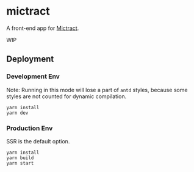 # mictract

A front-end app for [Mictract](https://github.com/doporg/Mictract-go-server).

WIP

## Deployment

### Development Env

Note: Running in this mode will lose a part of `antd` styles, because some styles are not counted for dynamic compilation.

```shell
yarn install
yarn dev
```

### Production Env

SSR is the default option.

```shell
yarn install
yarn build
yarn start
```
